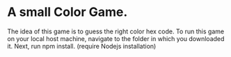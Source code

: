 # A small Color Game.

The idea of this game is to guess the right color hex code. To run this game on your local host machine, navigate to the
folder in which you downloaded it. Next, run npm install. (require Nodejs installation)
